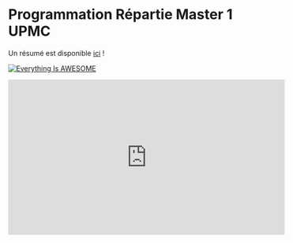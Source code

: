 # Programmation Répartie Master 1 UPMC

Un résumé est disponible [ici](https://github.com/nsalleron/Programmation-Repartie/blob/master/Docs/PR.pdf) !

[![Everything Is AWESOME](https://img.youtube.com/vi/StTqXEQ2l-Y/0.jpg)](https://www.youtube.com/watch?v=StTqXEQ2l-Y "Everything Is AWESOME")

<iframe width="560" height="315" src="https://www.youtube.com/embed/bfVpBnFPXK8" frameborder="0" allowfullscreen></iframe>
